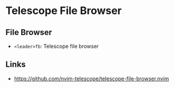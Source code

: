 # Telescope File Browser

## File Browser

- `<leader>fb`: Telescope file browser

## Links

- https://github.com/nvim-telescope/telescope-file-browser.nvim
